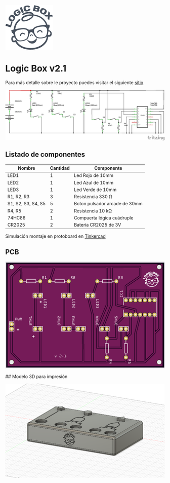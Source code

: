 ![Logic Box](logo.png)

# Logic Box v2.1

Para más detalle sobre le proyecto puedes visitar el siguiente [sitio](https://ezesoler.com/logicbox)

![Esquemático](schematic.png)

## Listado de componentes

| Nombre | Cantidad |  Componente  |
|--|--|--|
| LED1 | 1 | Led Rojo de 10mm |
| LED2 | 1 | Led Azul de 10mm |
| LED3 | 1 | Led Verde de 10mm |
| R1, R2, R3 | 3  | Resistencia 330 Ω |
| S1, S2, S3, S4, S5 | 5  | Boton pulsador arcade de 30mm |
| R4, R5 | 2  | Resistencia 10 kΩ |
| 74HC86 | 1  | Compuerta lógica cuádruple |
| CR2025 | 2  | Batería CR2025 de 3V |

Simulación montaje en protoboard en [Tinkercad](https://www.tinkercad.com/things/bEHhhJZuyzz?sharecode=dyOD2t0xn3G-a6pu4hyFaRKaPOuoOR1O2RBs0LghjeE) 

## PCB

![PCB](PCB_capture.png)

## Modelo 3D para impresión

![3D Model](3D_print_capture.png)
